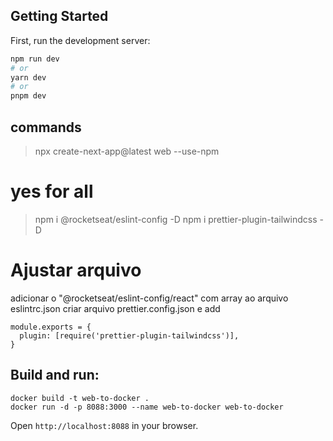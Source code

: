 ## Getting Started

First, run the development server:

```bash
npm run dev
# or
yarn dev
# or
pnpm dev
```

## commands
> npx create-next-app@latest web --use-npm
# yes for all
> npm i @rocketseat/eslint-config -D
> npm i prettier-plugin-tailwindcss -D

# Ajustar arquivo
adicionar o "@rocketseat/eslint-config/react" com array ao arquivo eslintrc.json
criar arquivo prettier.config.json e add

```
module.exports = {
  plugin: [require('prettier-plugin-tailwindcss')],
}
```

## Build and run:
```
docker build -t web-to-docker . 
docker run -d -p 8088:3000 --name web-to-docker web-to-docker
```
Open `http://localhost:8088` in your browser.